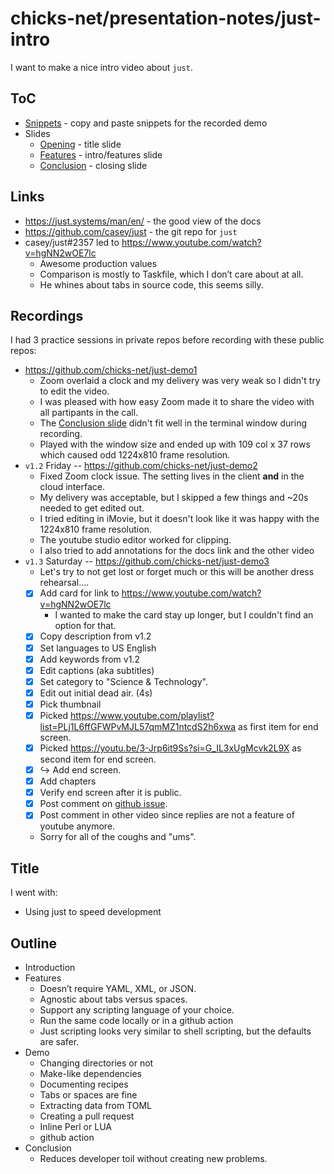 # chicks-net/presentation-notes/just-intro

I want to make a nice intro video about `just`.

## ToC

* [Snippets](./SNIPPETS.md) - copy and paste snippets for the recorded demo
* Slides
  * [Opening](./OPENING.md) - title slide
  * [Features](./FEATURES.md) - intro/features slide
  * [Conclusion](./CONCLUSION.md) - closing slide

## Links

* https://just.systems/man/en/ - the good view of the docs
* https://github.com/casey/just - the git repo for `just`
* casey/just#2357 led to https://www.youtube.com/watch?v=hgNN2wOE7lc
  * Awesome production values
  * Comparison is mostly to Taskfile, which I don’t care about at all.
  * He whines about tabs in source code, this seems silly.

## Recordings

I had 3 practice sessions in private repos before recording with these public repos:

* https://github.com/chicks-net/just-demo1
  * Zoom overlaid a clock and my delivery was very weak so I didn't try to edit the video.
  * I was pleased with how easy Zoom made it to share the video with all partipants in the call.
  * The [Conclusion slide](./CONCLUSION.md) didn't fit well in the terminal window during recording.
  * Played with the window size and ended up with 109 col x 37 rows which caused odd 1224x810 frame resolution.
* `v1.2` Friday -- https://github.com/chicks-net/just-demo2
  * Fixed Zoom clock issue.  The setting lives in the client **and** in the cloud interface.
  * My delivery was acceptable, but I skipped a few things and ~20s needed to get edited out.
  * I tried editing in iMovie, but it doesn't look like it was happy with the 1224x810 frame resolution.
  * The youtube studio editor worked for clipping.
  * I also tried to add annotations for the docs link and the other video
* `v1.3` Saturday -- https://github.com/chicks-net/just-demo3
  * Let's try to not get lost or forget much or this will be another dress rehearsal....
  * [x] Add card for link to https://www.youtube.com/watch?v=hgNN2wOE7lc
    * I wanted to make the card stay up longer, but I couldn't find an option for that.
  * [x] Copy description from v1.2
  * [x] Set languages to US English
  * [x] Add keywords from v1.2
  * [x] Edit captions (aka subtitles)
  * [x] Set category to "Science & Technology".
  * [x] Edit out initial dead air. (4s)
  * [x] Pick thumbnail
  * [x] Picked https://www.youtube.com/playlist?list=PLj1L6ffGFWPvMJL57qmMZ1ntcdS2h6xwa as first item for end screen.
  * [x] Picked https://youtu.be/3-Jrp6it9Ss?si=G_IL3xUgMcvk2L9X as second item for end screen.
  * [x] ↪ Add end screen.
  * [x] Add chapters
  * [x] Verify end screen after it is public.
  * [x] Post comment on [github issue](https://github.com/casey/just/issues/2357).
  * [x] Post comment in other video since replies are not a feature of youtube anymore.
  * Sorry for all of the coughs and "ums".

## Title

I went with:

* Using just to speed development

## Outline

* Introduction
* Features
  * Doesn’t require YAML, XML, or JSON.
  * Agnostic about tabs versus spaces.
  * Support any scripting language of your choice.
  * Run the same code locally or in a github action
  * Just scripting looks very similar to shell scripting, but the defaults are safer.
* Demo
  * Changing directories or not
  * Make-like dependencies
  * Documenting recipes
  * Tabs or spaces are fine
  * Extracting data from TOML
  * Creating a pull request
  * Inline Perl or LUA
  * github action
* Conclusion
  * Reduces developer toil without creating new problems.
